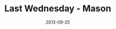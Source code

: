 ---
layout: message
category: message
series: "#culture"
title: "Last Wednesday - Mason"
date: 2013-09-25
message_id: 825
---